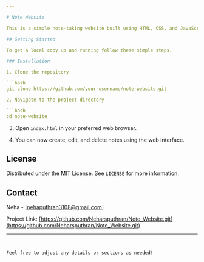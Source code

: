 ```yaml
---

# Note Website

This is a simple note-taking website built using HTML, CSS, and JavaScript.

## Getting Started

To get a local copy up and running follow these simple steps.

### Installation

1. Clone the repository

```bash
git clone https://github.com/your-username/note-website.git

2. Navigate to the project directory

```bash
cd note-website
```

3. Open `index.html` in your preferred web browser.

4. You can now create, edit, and delete notes using the web interface.

## License

Distributed under the MIT License. See `LICENSE` for more information.

## Contact

Neha - [nehaputhran3108@gmail.com] 

Project Link: [https://github.com/Neharsputhran/Note_Website.git](https://github.com/Neharsputhran/Note_Website.git)

---
```


Feel free to adjust any details or sections as needed!

